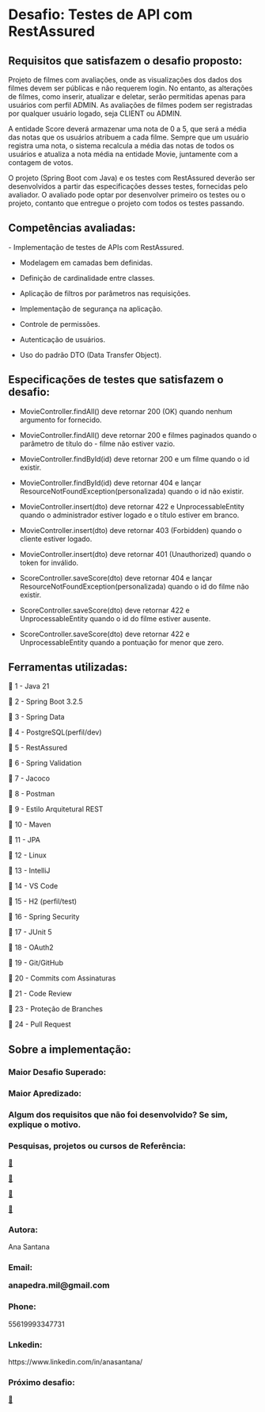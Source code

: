 
# Desafio: Testes de API com RestAssured




<h2>Requisitos que satisfazem o desafio proposto:</h2>

<p>
Projeto de filmes com avaliações, onde as visualizações dos dados dos filmes devem ser públicas e não requerem login. No entanto, as alterações de filmes, como inserir, atualizar e deletar, serão permitidas apenas para usuários com perfil ADMIN. As avaliações de filmes podem ser registradas por qualquer usuário logado, seja CLIENT ou ADMIN.

A entidade Score deverá armazenar uma nota de 0 a 5, que será a média das notas que os usuários atribuem a cada filme. Sempre que um usuário registra uma nota, o sistema recalcula a média das notas de todos os usuários e atualiza a nota média na entidade Movie, juntamente com a contagem de votos.

O projeto (Spring Boot com Java) e os testes com RestAssured deverão ser desenvolvidos a partir das especificações desses testes, fornecidas pelo avaliador. O avaliado pode optar por desenvolver primeiro os testes ou o projeto, contanto que entregue o projeto com todos os testes passando.
 </p>
<p>
 <h2>Competências avaliadas:</h2>
<p>
  - Implementação de testes de APIs com RestAssured.

  - Modelagem em camadas bem definidas.

  - Definição de cardinalidade entre classes.

  - Aplicação de filtros por parâmetros nas requisições.

  - Implementação de segurança na aplicação.

  - Controle de permissões.

  - Autenticação de usuários.

  - Uso do padrão DTO (Data Transfer Object).
</p>


  </p>

  <h2>Especificações de testes que satisfazem o desafio: </h2>
  <p>


- MovieController.findAll() deve retornar 200 (OK) quando nenhum argumento for fornecido.

- MovieController.findAll() deve retornar 200 e filmes paginados quando o parâmetro de título do -   filme não estiver vazio.

- MovieController.findById(id) deve retornar 200 e um filme quando o id existir.

- MovieController.findById(id) deve retornar 404 e lançar ResourceNotFoundException(personalizada) quando o id não existir.

- MovieController.insert(dto) deve retornar 422 e UnprocessableEntity quando o administrador estiver logado e o título estiver em branco.

- MovieController.insert(dto) deve retornar 403 (Forbidden) quando o cliente estiver logado.

- MovieController.insert(dto) deve retornar 401 (Unauthorized) quando o token for inválido.

- ScoreController.saveScore(dto) deve retornar 404 e lançar ResourceNotFoundException(personalizada) quando o id do filme não existir.

- ScoreController.saveScore(dto) deve retornar 422 e UnprocessableEntity quando o id do filme estiver ausente.

- ScoreController.saveScore(dto) deve retornar 422 e UnprocessableEntity quando a pontuação for menor que zero.


   <p>

 </p>
 <h2>Ferramentas utilizadas: </h2>
  <p>

<p>🚀 1 - Java 21</p>

<p>🚀 2 - Spring Boot 3.2.5</p>

<p>🚀 3 - Spring Data</p>

<p>🚀 4 - PostgreSQL(perfil/dev)</p>

<p>🚀 5 - RestAssured</p>

<p>🚀 6 - Spring Validation</p>

<p>🚀 7 - Jacoco</p>

<p>🚀 8 - Postman</p>

<p>🚀 9 - Estilo Arquitetural REST</p>

<p>🚀 10 - Maven</p>

<p>🚀 11 - JPA</p>

<p>🚀 12 - Linux</p>

<p>🚀 13 - IntelliJ</p>

<p>🚀 14 - VS Code</p>

<p>🚀 15 - H2 (perfil/test)</p>

<p>🚀 16 - Spring Security</p>

<p>🚀 17 - JUnit 5</p>

<p>🚀 18 - OAuth2</p>

<p>🚀 19 - Git/GitHub</p>

<p>🚀 20 - Commits com Assinaturas</p>

<p>🚀 21 - Code Review</p>

<p>🚀 23 - Proteção de Branches</p>

<p>🚀 24 - Pull Request</p>

  <p >

 </p>

 </p>
 <h2>Sobre a implementação: </h2>
  <p>

  <p >

 </p>


<h3>Maior Desafio Superado: </h3>
 <p></p>

 <h3>Maior Apredizado: </h3>
 <p></p>

 <h3>Algum dos requisitos que não foi desenvolvido? Se sim, explique o motivo. </h3>
 <p></p>

 <h3>Pesquisas, projetos ou cursos de Referência: </h3>
 <p></p>


<p >
<a href="">🔗  </a>
 </p>

<p >
<a href="">🔗 </a>
 </p>


<p >
<a href="">🔗 </a>
 </p>

<p >
<a href="">🔗 </a>
 </p>


<h3>Autora:</h3>

<p>Ana Santana</P>

<h3>Email: </h>
<p>anapedra.mil@gmail.com</P>


<h3>Phone: </h3>
<p>55619993347731</P>


<h3>Lnkedin:</h3>
<p>https://www.linkedin.com/in/anasantana/</P>



<h3>Próximo desafio:</h3>

<p></p>
<p >
<a href="">🔗
</a>
 </p>




